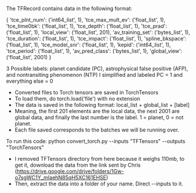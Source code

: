 The TFRecord contains data in the following format:

{
'tce_plnt_num': ('int64_list', 1), 
'tce_max_mult_ev': ('float_list', 1), 
'tce_time0bk': ('float_list', 1), 
'tce_depth': ('float_list', 1), 
'tce_prad': ('float_list', 1), 
'local_view': ('float_list', 201), 
'av_training_set': ('bytes_list', 1), 
'tce_duration': ('float_list', 1), 
'tce_impact': ('float_list', 1), 
'spline_bkspace': ('float_list', 1), 
'tce_model_snr': ('float_list', 1), 
'kepid': ('int64_list', 1), 
'tce_period': ('float_list', 1), 
'av_pred_class': ('bytes_list', 1), 
'global_view': ('float_list', 2001)
}

3 Possible labels:
planet candidate (PC),
astrophysical false positive (AFP), and nontransiting phenomenon (NTP)
I simplified and labeled PC = 1 and everything else = 0

- Converted files to Torch tensors are saved in TorchTensors
- To load them, do torch.load('file') with no extension
- The data is saved in the following format: local_list + global_list + [label]
- Meaning, the first 201 elements are the local data, the next 2001 are global data,
and finally the last number is the label. 1 = planet, 0 = not planet.
- Each file saved corresponds to the batches we will be running over. 

To run this code:
python convert_torch.py --inputs "TFTensors" --outputs "TorchTensors"
- I removed TFTensors directory from here because it weighs 110mb, to get it, download
the data from the link sent by Chris (https://drive.google.com/drive/folders/1Gw-o7sgWC1Y_mlaehN85qH5XC161EHSE)
- Then, extract the data into a folder of your name. Direct --inputs to it.
